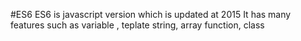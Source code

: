 #ES6
ES6 is javascript version which is updated at 2015
It has many features such as variable , teplate string, array function, class 
